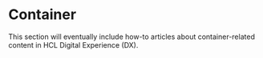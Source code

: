 # Container

This section will eventually include how-to articles about container-related content in HCL Digital Experience (DX).
